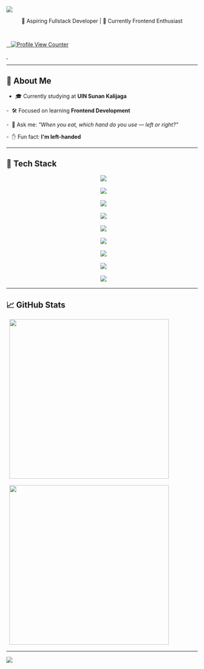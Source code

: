 <!-- Vintage Banner -->

<img src="https://capsule-render.vercel.app/api?type=waving&color=0:131842,25:E68369,50:ECCEAE,100:FBF6E2&height=200&section=header&text=Hi%20I'm%20Bayu!&fontSize=40&fontColor=FBF6E2&animation=fadeIn&font=Playball" />



<p align="center">🌟 Aspiring Fullstack Developer | 🎨 Currently Frontend Enthusiast</p>

<p align="center">

  <a href="https://visitcount.itsvg.in">

   <img src="https://komarev.com/ghpvc/?username=Wissasono11&label=Profile%20views&color=E68369&style=flat" alt="Profile View Counter"/>

  </a>

</p>



---



## 💼 About Me 

- 🎓 Currently studying at **UIN Sunan Kalijaga**

-  🛠️ Focused on learning **Frontend Development**

-  🧐 Ask me: _"When you eat, which hand do you use — left or right?"_

-  ✋ Fun fact: **I'm left-handed**



---



## 🧰 Tech Stack



<div align="center">

  <img src="https://img.shields.io/badge/-E68369?style=flat&logo=html5&logoColor=FBF6E2&label=" />

  <img src="https://img.shields.io/badge/-131842?style=flat&logo=python&logoColor=FBF6E2&label=" />

  <img src="https://img.shields.io/badge/-ECCEAE?style=flat&logo=bootstrap&logoColor=131842&label=" />

  <img src="https://img.shields.io/badge/-FBF6E2?style=flat&logo=css3&logoColor=131842&label=" />

  <img src="https://img.shields.io/badge/-E68369?style=flat&logo=php&logoColor=FBF6E2&label=" />

  <img src="https://img.shields.io/badge/-131842?style=flat&logo=c%2B%2B&logoColor=FBF6E2&label=" />

  <img src="https://img.shields.io/badge/-ECCEAE?style=flat&logo=tailwindcss&logoColor=131842&label=" />

  <img src="https://img.shields.io/badge/-FBF6E2?style=flat&logo=figma&logoColor=131842&label=" />

  <img src="https://img.shields.io/badge/-E68369?style=flat&logo=git&logoColor=FBF6E2&label=" />

</div>



---



## 📈 GitHub Stats



<p align="center">

  <img src="https://github-readme-stats.vercel.app/api?username=Wissasono11&hide_border=false&include_all_commits=true&count_private=true&title_color=E68369&text_color=ECCEAE&icon_color=ECCEAE&bg_color=131842" width="420px" />

  <img src="https://github-readme-stats.vercel.app/api/top-langs/?username=Wissasono11&layout=compact&hide_border=false&include_all_commits=true&count_private=true&title_color=E68369&text_color=ECCEAE&icon_color=ECCEAE&bg_color=131842" width="420px" />

</p>







---



<!-- Vintage Footer -->

<img src="https://capsule-render.vercel.app/api?type=waving&color=0:131842,25:E68369,50:ECCEAE,100:FBF6E2&height=120&section=footer"/>
